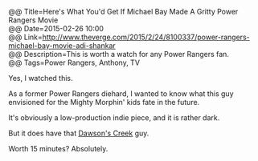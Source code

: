 @@ Title=Here's What You'd Get If Michael Bay Made A Gritty Power Rangers Movie  
@@ Date=2015-02-26 10:00  
@@ Link=http://www.theverge.com/2015/2/24/8100337/power-rangers-michael-bay-movie-adi-shankar  
@@ Description=This is worth a watch for any Power Rangers fan.    
@@ Tags=Power Rangers, Anthony, TV    

Yes, I watched this. 

As a former Power Rangers diehard, I wanted to know what this guy envisioned for the Mighty Morphin' kids fate in the future.

It's obviously a low-production indie piece, and it is rather dark.

But it does have that [Dawson's Creek](https://en.wikipedia.org/wiki/James_Van_Der_Beek) guy.

Worth 15 minutes? Absolutely.
